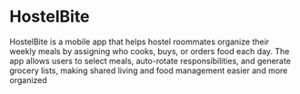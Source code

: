 # HostelBite
HostelBite is a mobile app that helps hostel roommates organize their weekly meals by assigning who cooks, buys, or orders food each day. The app allows users to select meals, auto-rotate responsibilities, and generate grocery lists, making shared living and food management easier and more organized

